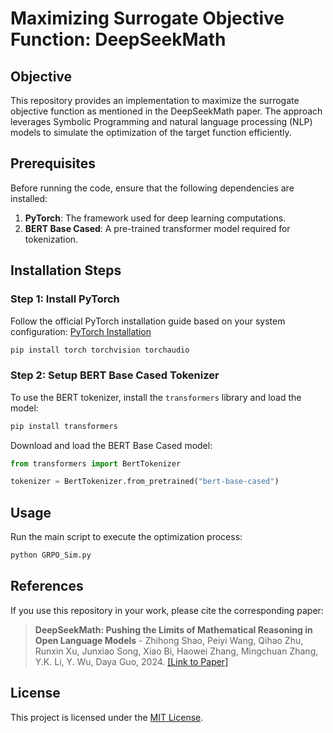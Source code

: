 # Maximizing Surrogate Objective Function: DeepSeekMath

## Objective

This repository provides an implementation to maximize the surrogate objective function as mentioned in the DeepSeekMath paper. The approach leverages Symbolic Programming and natural language processing (NLP) models to simulate the optimization of the target function efficiently.

## Prerequisites

Before running the code, ensure that the following dependencies are installed:

1. **PyTorch**: The framework used for deep learning computations.
2. **BERT Base Cased**: A pre-trained transformer model required for tokenization.

## Installation Steps

### Step 1: Install PyTorch

Follow the official PyTorch installation guide based on your system configuration: [PyTorch Installation](https://pytorch.org/get-started/locally/)

```bash
pip install torch torchvision torchaudio
```

### Step 2: Setup BERT Base Cased Tokenizer

To use the BERT tokenizer, install the `transformers` library and load the model:

```bash
pip install transformers
```

Download and load the BERT Base Cased model:

```python
from transformers import BertTokenizer

tokenizer = BertTokenizer.from_pretrained("bert-base-cased")
```

## Usage

Run the main script to execute the optimization process:

```bash
python GRPO_Sim.py
```

## References

If you use this repository in your work, please cite the corresponding paper:

> **DeepSeekMath: Pushing the Limits of Mathematical Reasoning in Open Language Models** - Zhihong Shao, Peiyi Wang, Qihao Zhu, Runxin Xu, Junxiao Song, Xiao Bi, Haowei Zhang, Mingchuan Zhang, Y.K. Li, Y. Wu, Daya Guo, 2024. [[Link to Paper]](https://arxiv.org/abs/2402.03300)

## License

This project is licensed under the [MIT License](LICENSE).

